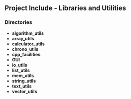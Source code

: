 ## Project Include - Libraries and Utilities

### Directories
* **algorithm_utils**
* **array_utils**
* **calculator_utils**
* **chrono_utils**
* **cpp_facilities**
* **GUI**
* **io_utils**
* **list_utils**
* **mem_utils**
* **string_utils**
* **text_utils**
* **vector_utils**
